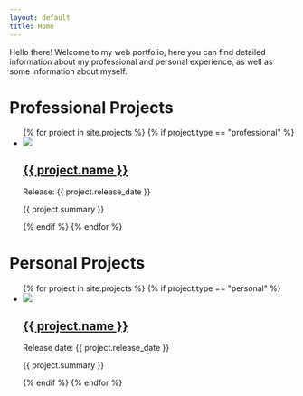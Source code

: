 ```yaml
---
layout: default
title: Home
---
```

<div class="maincontent">
  <p> Hello there! Welcome to my web portfolio, here you can find detailed information about my professional and personal experience, as well as some information about myself.</p>

  <h1>Professional Projects</h1>

  <div class="projectviewer">
    <ul>
      {% for project in site.projects %}
        {% if project.type == "professional" %}
        <li>
          <div class="projectcontainer" onclick="window.location='{{ project.url | relative_url }}'">
            <img src="{{ project.imageurl | relative_url }}" class="projectimage">
            <div class="projectpreview">
              <div>
                <h2><a href="{{ project.url | relative_url }}">{{ project.name }}</a></h2>
                <!-- <h3>{{ project.type }}</h3> -->
                <p>Release: {{ project.release_date }}</p>
                <p> {{ project.summary }} </p>
              </div>
            </div>
          </div>
        </li>
        {% endif %}
      {% endfor %}
    </ul>
  </div>

  <h1>Personal Projects</h1>

  <div class="projectviewer">
    <ul>
      {% for project in site.projects %}
        {% if project.type == "personal" %}
        <li>
          <div class="projectcontainer" onclick="window.location='{{ project.url | relative_url }}'">
            <img src="{{ project.imageurl | relative_url }}" class="projectimage">
            <div class="projectpreview">
              <div>
                <h2><a href="{{ project.url | relative_url }}">{{ project.name }}</a></h2>
                <!-- <h3>{{ project.type }}</h3> -->
                <p>Release date: {{ project.release_date }}</p>
                <p> {{ project.summary }} </p>
              </div>
            </div>
          </div>
        </li>
        {% endif %}
      {% endfor %}
    </ul>
  </div>
</div>